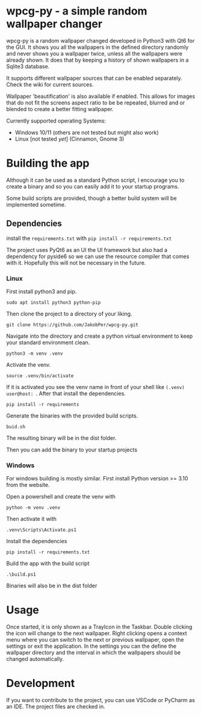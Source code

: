 # wpcg-py - a simple random wallpaper changer

wpcg-py is a random wallpaper changed developed in Python3 with Qt6 for the GUI. It shows you all the wallpapers in the defined directory randomly and never shows you a wallpaper twice, unless all the wallpapers were already shown. It does that by keeping a history of shown wallpapers in a Sqlite3 database.

It supports different wallpaper sources that can be enabled separately. Check the wiki for current sources.

Wallpaper 'beautification' is also available if enabled. This allows for images that do not fit the screens aspect ratio to be be repeated, blurred and or blended to create a better fitting wallpaper.

Currently supported operating Systems:
 * Windows 10/11 (others are not tested but might also work)
 * Linux [not tested _yet_] (Cinnamon, Gnome 3)

# Building the app

Although it can be used as a standard Python script, I encourage you to create a binary and so you can easily add it to your startup programs.

Some build scripts are provided, though a better build system will be implemented sometime.

## Dependencies

install the `requirements.txt` with `pip install -r requirements.txt`

The project uses PyQt6 as an UI the UI framework but also had a dependency for pyside6 so we can use the resource compiler that comes with it. Hopefully this will not be necessary in the future.
 
### Linux

First install python3 and pip.

`sudo apt install python3 python-pip`

Then clone the project to a directory of your liking.

`git clone https://github.com/JakobPer/wpcg-py.git`

Navigate into the directory and create a python virtual environment to keep your standard environment clean.

`python3 -m venv .venv`

Activate the venv.

`source .venv/bin/activate`

If it is activated you see the venv name in front of your shell like `(.venv) user@host: `. After that install the dependencies.

`pip install -r requirements`

Generate the binaries with the provided build scripts.

`buid.sh`

The resulting binary will be in the dist folder.

Then you can add the binary to your startup projects

### Windows

For windows building is mostly similar. First install Python version >= 3.10 from the website.

Open a powershell and create the venv with

`python -m venv .venv`

Then activate it with

`.venv\Scripts\Activate.ps1`

Install the dependencies

`pip install -r requirements.txt`

Build the app with the build script

`.\build.ps1`

Binaries will also be in the dist folder

# Usage

Once started, it is only shown as a TrayIcon in the Taskbar. 
Double clicking the icon will change to the next wallpaper.
Right clicking opens a context menu where you can switch to the next or previous wallpaper, open the settings or exit the application.
In the settings you can the define the wallpaper directory and the interval in which the wallpapers should be changed automatically. 

# Development

If you want to contribute to the project, you can use VSCode or PyCharm as an IDE. The project files are checked in.
